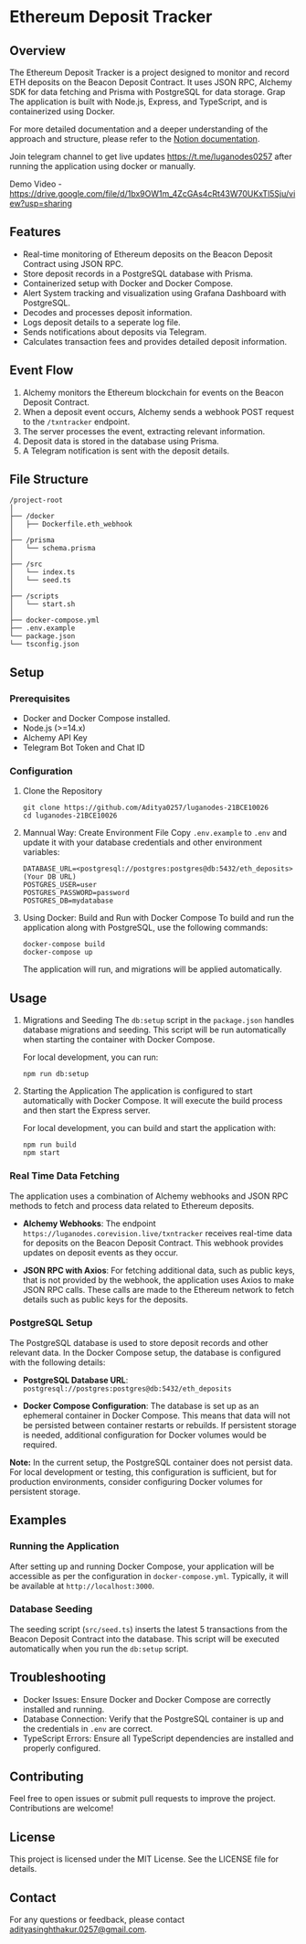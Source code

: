 # Ethereum Deposit Tracker

## Overview

The Ethereum Deposit Tracker is a project designed to monitor and record ETH deposits on the Beacon Deposit Contract. It uses JSON RPC, Alchemy SDK for data fetching and Prisma with PostgreSQL for data storage. Grap The application is built with Node.js, Express, and TypeScript, and is containerized using Docker.

For more detailed documentation and a deeper understanding of the approach and structure, please refer to the [Notion documentation](https://island-wool-188.notion.site/Luganodes-Ethereum-Deposit-Tracker-77fa379dd338442e81b87872eb8d963e).

Join telegram channel to get live updates https://t.me/luganodes0257 after running the application using docker or manually.

Demo Video - https://drive.google.com/file/d/1bx9OW1m_4ZcGAs4cRt43W70UKxTl5Sju/view?usp=sharing

## Features

- Real-time monitoring of Ethereum deposits on the Beacon Deposit Contract using JSON RPC.
- Store deposit records in a PostgreSQL database with Prisma.
- Containerized setup with Docker and Docker Compose.
- Alert System tracking and visualization using Grafana Dashboard with PostgreSQL.
- Decodes and processes deposit information.
- Logs deposit details to a seperate log file.
- Sends notifications about deposits via Telegram.
- Calculates transaction fees and provides detailed deposit information.

## Event Flow

1. Alchemy monitors the Ethereum blockchain for events on the Beacon Deposit Contract.
2. When a deposit event occurs, Alchemy sends a webhook POST request to the `/txntracker` endpoint.
3. The server processes the event, extracting relevant information.
4. Deposit data is stored in the database using Prisma.
5. A Telegram notification is sent with the deposit details.

## File Structure

```
/project-root
│
├── /docker
│   ├── Dockerfile.eth_webhook
│
├── /prisma
│   └── schema.prisma
│
├── /src
│   └── index.ts
│   └── seed.ts
│
├── /scripts
│   └── start.sh
│
├── docker-compose.yml
├── .env.example
└── package.json
└── tsconfig.json
```

## Setup

### Prerequisites

- Docker and Docker Compose installed.
- Node.js (>=14.x)
- Alchemy API Key
- Telegram Bot Token and Chat ID

### Configuration

1. Clone the Repository
   ```
   git clone https://github.com/Aditya0257/luganodes-21BCE10026
   cd luganodes-21BCE10026
   ```

2. Mannual Way: Create Environment File
   Copy `.env.example` to `.env` and update it with your database credentials and other environment variables:
   
   ```
   DATABASE_URL=<postgresql://postgres:postgres@db:5432/eth_deposits> (Your DB URL)
   POSTGRES_USER=user
   POSTGRES_PASSWORD=password
   POSTGRES_DB=mydatabase
   ```

3. Using Docker: Build and Run with Docker Compose
   To build and run the application along with PostgreSQL, use the following commands:
   ```
   docker-compose build
   docker-compose up
   ```
   The application will run, and migrations will be applied automatically.

## Usage

1. Migrations and Seeding
   The `db:setup` script in the `package.json` handles database migrations and seeding. This script will be run automatically when starting the container with Docker Compose.

   For local development, you can run:
   ```
   npm run db:setup
   ```

2. Starting the Application
   The application is configured to start automatically with Docker Compose. It will execute the build process and then start the Express server.

   For local development, you can build and start the application with:
   ```
   npm run build
   npm start
   ```

### Real Time Data Fetching

The application uses a combination of Alchemy webhooks and JSON RPC methods to fetch and process data related to Ethereum deposits.

- **Alchemy Webhooks**: The endpoint `https://luganodes.corevision.live/txntracker` receives real-time data for deposits on the Beacon Deposit Contract. This webhook provides updates on deposit events as they occur.

- **JSON RPC with Axios**: For fetching additional data, such as public keys, that is not provided by the webhook, the application uses Axios to make JSON RPC calls. These calls are made to the Ethereum network to fetch details such as public keys for the deposits.

### PostgreSQL Setup

The PostgreSQL database is used to store deposit records and other relevant data. In the Docker Compose setup, the database is configured with the following details:

- **PostgreSQL Database URL**: `postgresql://postgres:postgres@db:5432/eth_deposits`

- **Docker Compose Configuration**: The database is set up as an ephemeral container in Docker Compose. This means that data will not be persisted between container restarts or rebuilds. If persistent storage is needed, additional configuration for Docker volumes would be required.

**Note:** In the current setup, the PostgreSQL container does not persist data. For local development or testing, this configuration is sufficient, but for production environments, consider configuring Docker volumes for persistent storage.

## Examples

### Running the Application

After setting up and running Docker Compose, your application will be accessible as per the configuration in `docker-compose.yml`. Typically, it will be available at `http://localhost:3000`.

### Database Seeding

The seeding script (`src/seed.ts`) inserts the latest 5 transactions from the Beacon Deposit Contract into the database. This script will be executed automatically when you run the `db:setup` script.

## Troubleshooting

- Docker Issues: Ensure Docker and Docker Compose are correctly installed and running.
- Database Connection: Verify that the PostgreSQL container is up and the credentials in `.env` are correct.
- TypeScript Errors: Ensure all TypeScript dependencies are installed and properly configured.

## Contributing

Feel free to open issues or submit pull requests to improve the project. Contributions are welcome!

## License

This project is licensed under the MIT License. See the LICENSE file for details.

## Contact

For any questions or feedback, please contact [adityasinghthakur.0257@gmail.com](mailto:adityasinghthakur.0257@gmail.com).

